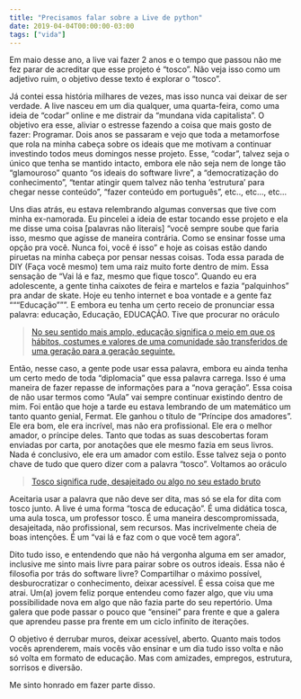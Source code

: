 ```yaml
---
title: "Precisamos falar sobre a Live de python"
date: 2019-04-04T00:00:00-03:00
tags: ["vida"]
---
```



Em maio desse ano, a live vai fazer 2 anos e o tempo que passou não me fez parar de acreditar que esse projeto é “tosco”. Não veja isso como um adjetivo ruim, o objetivo desse texto é explorar o “tosco”.

Já contei essa história milhares de vezes, mas isso nunca vai deixar de ser verdade. A live nasceu em um dia qualquer, uma quarta-feira, como uma ideia de “codar” online e me distrair da “mundana vida capitalista”. O objetivo era esse, aliviar o estresse fazendo a coisa que mais gosto de fazer: Programar. Dois anos se passaram e vejo que toda a metamorfose que rola na minha cabeça sobre os ideais que me motivam a continuar investindo todos meus domingos nesse projeto. Esse, “codar”, talvez seja o único que tenha se mantido intacto, embora ele não seja nem de longe tão “glamouroso” quanto “os ideais do software livre”, a “democratização do conhecimento”, “tentar atingir quem talvez não tenha ‘estrutura’ para chegar nesse conteúdo”, “fazer conteúdo em português”, etc.., etc…, etc…

Uns dias atrás, eu estava relembrando algumas conversas que tive com minha ex-namorada. Eu pincelei a ideia de estar tocando esse projeto e ela me disse uma coisa [palavras não literais] “você sempre soube que faria isso, mesmo que agisse de maneira contrária. Como se ensinar fosse uma opção pra você. Nunca foi, você é isso” e hoje as coisas estão dando piruetas na minha cabeça por pensar nessas coisas. Toda essa parada de DIY (Faça você mesmo) tem uma raiz muito forte dentro de mim. Essa sensação de “Vai lá e faz, mesmo que fique tosco”. Quando eu era adolescente, a gente tinha caixotes de feira e martelos e fazia “palquinhos” pra andar de skate. Hoje eu tenho internet e boa vontade e a gente faz “““Educação”””. E embora eu tenha um certo receio de pronunciar essa palavra: educação, Educação, EDUCAÇÃO. Tive que procurar no oráculo

> [No seu sentido mais amplo, educação significa o meio em que os hábitos, costumes e valores de uma comunidade são transferidos de uma geração para a geração seguinte.](https://www.significados.com.br/educacao/)

Então, nesse caso, a gente pode usar essa palavra, embora eu ainda tenha um certo medo de toda “diplomacia” que essa palavra carrega. Isso é uma maneira de fazer repasse de informações para a “nova geração”. Essa coisa de não usar termos como “Aula” vai sempre continuar existindo dentro de mim. Foi então que hoje a tarde eu estava lembrando de um matemático um tanto quanto genial, Fermat. Ele ganhou o título de “Príncipe dos amadores”. Ele era bom, ele era incrível, mas não era profissional. Ele era o melhor amador, o príncipe deles. Tanto que todas as suas descobertas foram enviadas por carta, por anotações que ele mesmo fazia em seus livros. Nada é conclusivo, ele era um amador com estilo. Esse talvez seja o ponto chave de tudo que quero dizer com a palavra “tosco”. Voltamos ao oráculo

> [Tosco significa rude, desajeitado ou algo no seu estado bruto](https://www.significados.com.br/tosco/)

Aceitaria usar a palavra que não deve ser dita, mas só se ela for dita com tosco junto. A live é uma forma “tosca de educação”. É uma didática tosca, uma aula tosca, um professor tosco. É uma maneira descompromissada, desajeitada, não profissional, sem recursos. Mas incrivelmente cheia de boas intenções. É um “vai lá e faz com o que você tem agora”.

Dito tudo isso, e entendendo que não há vergonha alguma em ser amador, inclusive me sinto mais livre para pairar sobre os outros ideais. Essa não é filosofia por trás do software livre? Compartilhar o máximo possível, desburocratizar o conhecimento, deixar acessível. É essa coisa que me atrai. Um(a) jovem feliz porque entendeu como fazer algo, que viu uma possibilidade nova em algo que não fazia parte do seu repertório. Uma galera que pode passar o pouco que “ensinei” para frente e que a galera que aprendeu passe pra frente em um ciclo infinito de iterações.

O objetivo é derrubar muros, deixar acessível, aberto. Quanto mais todos vocês aprenderem, mais vocês vão ensinar e um dia tudo isso volta e não só volta em formato de educação. Mas com amizades, empregos, estrutura, sorrisos e diversão.

Me sinto honrado em fazer parte disso.
